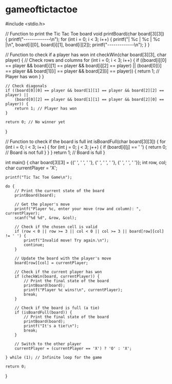 # gameoftictactoe
#include <stdio.h>

// Function to print the Tic Tac Toe board
void printBoard(char board[3][3]) {
    printf("-------------\n");
    for (int i = 0; i < 3; i++) {
        printf("| %c | %c | %c |\n", board[i][0], board[i][1], board[i][2]);
        printf("-------------\n");
    }
}

// Function to check if a player has won
int checkWin(char board[3][3], char player) {
    // Check rows and columns
    for (int i = 0; i < 3; i++) {
        if ((board[i][0] == player && board[i][1] == player && board[i][2] == player) ||
            (board[0][i] == player && board[1][i] == player && board[2][i] == player)) {
            return 1; // Player has won
        }
    }

    // Check diagonals
    if ((board[0][0] == player && board[1][1] == player && board[2][2] == player) ||
        (board[0][2] == player && board[1][1] == player && board[2][0] == player)) {
        return 1; // Player has won
    }

    return 0; // No winner yet
}

// Function to check if the board is full
int isBoardFull(char board[3][3]) {
    for (int i = 0; i < 3; i++) {
        for (int j = 0; j < 3; j++) {
            if (board[i][j] == ' ') {
                return 0; // Board is not full
            }
        }
    }
    return 1; // Board is full
}

int main() {
    char board[3][3] = {{' ', ' ', ' '}, {' ', ' ', ' '}, {' ', ' ', ' '}};
    int row, col;
    char currentPlayer = 'X';

    printf("Tic Tac Toe Game\n");

    do {
        // Print the current state of the board
        printBoard(board);

        // Get the player's move
        printf("Player %c, enter your move (row and column): ", currentPlayer);
        scanf("%d %d", &row, &col);

        // Check if the chosen cell is valid
        if (row < 0 || row >= 3 || col < 0 || col >= 3 || board[row][col] != ' ') {
            printf("Invalid move! Try again.\n");
            continue;
        }

        // Update the board with the player's move
        board[row][col] = currentPlayer;

        // Check if the current player has won
        if (checkWin(board, currentPlayer)) {
            // Print the final state of the board
            printBoard(board);
            printf("Player %c wins!\n", currentPlayer);
            break;
        }

        // Check if the board is full (a tie)
        if (isBoardFull(board)) {
            // Print the final state of the board
            printBoard(board);
            printf("It's a tie!\n");
            break;
        }

        // Switch to the other player
        currentPlayer = (currentPlayer == 'X') ? 'O' : 'X';

    } while (1); // Infinite loop for the game

    return 0;
}
